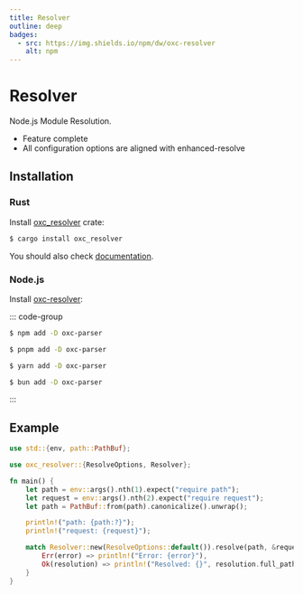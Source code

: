```yaml
---
title: Resolver
outline: deep
badges:
  - src: https://img.shields.io/npm/dw/oxc-resolver
    alt: npm
---
```


<AppBadgeList />

# Resolver

Node.js Module Resolution.

- Feature complete
- All configuration options are aligned with enhanced-resolve

## Installation

### Rust

Install [oxc_resolver][url-oxc-resolver-crate] crate:

```sh
$ cargo install oxc_resolver
```

You should also check [documentation][url-oxc-resolver-docs].

### Node.js

Install [oxc-resolver][url-oxc-resolver-npm]:

::: code-group

```sh [npm]
$ npm add -D oxc-parser
```

```sh [pnpm]
$ pnpm add -D oxc-parser
```

```sh [yarn]
$ yarn add -D oxc-parser
```

```sh [bun]
$ bun add -D oxc-parser
```

:::

## Example

```rust
use std::{env, path::PathBuf};

use oxc_resolver::{ResolveOptions, Resolver};

fn main() {
    let path = env::args().nth(1).expect("require path");
    let request = env::args().nth(2).expect("require request");
    let path = PathBuf::from(path).canonicalize().unwrap();

    println!("path: {path:?}");
    println!("request: {request}");

    match Resolver::new(ResolveOptions::default()).resolve(path, &request) {
        Err(error) => println!("Error: {error}"),
        Ok(resolution) => println!("Resolved: {}", resolution.full_path().to_string_lossy()),
    }
}
```

<!-- Links -->

[url-oxc-resolver-crate]: https://crates.io/crates/oxc_resolver
[url-oxc-resolver-docs]: https://docs.rs/oxc_resolver
[url-oxc-resolver-npm]: https://www.npmjs.com/package/oxc-resolver
